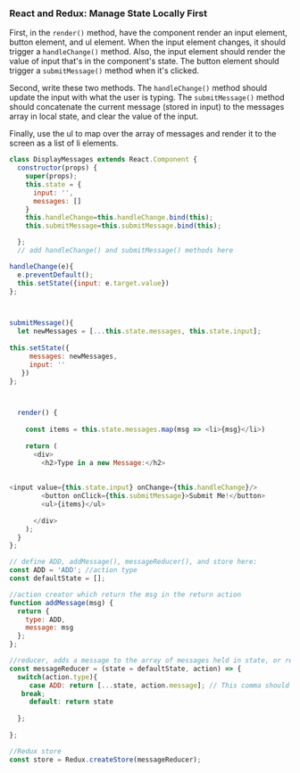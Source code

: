
### React and Redux: Manage State Locally First

First, in the `render()` method, have the component render an input element, button element, and ul element. When the input element changes, it should trigger a `handleChange()` method. Also, the input element should render the value of input that's in the component's state. The button element should trigger a `submitMessage()` method when it's clicked.

Second, write these two methods. The `handleChange()` method should update the input with what the user is typing. The `submitMessage()` method should concatenate the current message (stored in input) to the messages array in local state, and clear the value of the input.

Finally, use the ul to map over the array of messages and render it to the screen as a list of li elements.

```js
class DisplayMessages extends React.Component {
  constructor(props) {
    super(props);
    this.state = {
      input: '',
      messages: []
    }
    this.handleChange=this.handleChange.bind(this);
    this.submitMessage=this.submitMessage.bind(this);

  };
  // add handleChange() and submitMessage() methods here

handleChange(e){
  e.preventDefault();
  this.setState({input: e.target.value})
};



submitMessage(){
  let newMessages = [...this.state.messages, this.state.input];
  
this.setState({
     messages: newMessages,
     input: ''
   })
};



  render() {
    
    const items = this.state.messages.map(msg => <li>{msg}</li>)
    
    return (
      <div>
        <h2>Type in a new Message:</h2>
         
                                            
<input value={this.state.input} onChange={this.handleChange}/>
        <button onClick={this.submitMessage}>Submit Me!</button>
        <ul>{items}</ul>
          
      </div>
    );
  }
};
```

```js
// define ADD, addMessage(), messageReducer(), and store here:
const ADD = 'ADD'; //action type
const defaultState = []; 

//action creator which return the msg in the return action
function addMessage(msg) {
  return {
    type: ADD,
    message: msg
  };
};

//reducer, adds a message to the array of messages held in state, or returns the current state
const messageReducer = (state = defaultState, action) => {
  switch(action.type){
     case ADD: return [...state, action.message]; // This comma should be a semicolon
   break;
     default: return state
  
  };
  
};

//Redux store
const store = Redux.createStore(messageReducer);
```
